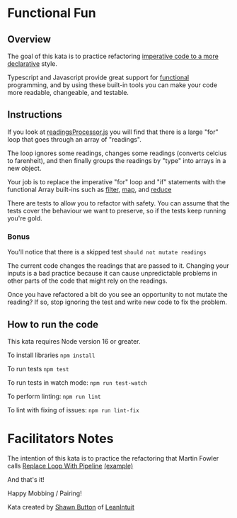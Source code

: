 # Functional Fun

## Overview
The goal of this kata is to practice refactoring [imperative code to a more declarative](https://dev.to/ruizb/declarative-vs-imperative-4a7l) style.

Typescript and Javascript provide great support for [functional](https://dev.to/ruizb/introduction-179d) programming, and by using
these built-in tools you can make your code more readable, changeable, and testable.

## Instructions

If you look at [readingsProcessor.js](./src/readingsProcessor.js) you will find that there is a
large "for" loop that goes through an array of "readings".

The loop ignores some readings, changes some readings (converts celcius to farenheit),
and then finally groups the readings by "type" into arrays in a new object.

Your job is to replace the imperative "for" loop and "if" statements with the functional Array built-ins such as
[filter](https://developer.mozilla.org/e[license.txt](license.txt)n-US/docs/Web/JavaScript/Reference/Global_Objects/Array/filter),
[map](https://developer.mozilla.org/en-US/docs/Web/JavaScript/Reference/Global_Objects/Array/map), and
[reduce](https://developer.mozilla.org/en-US/docs/Web/JavaScript/Reference/Global_Objects/Array/reduce)

There are tests to allow you to refactor with safety. You can assume that the tests cover the behaviour we want to preserve, so if the tests keep running you're gold.

### Bonus
You'll notice that there is a skipped test `should not mutate readings`

The current code changes the readings that are passed to it. Changing your inputs is a bad practice because it can cause unpredictable problems in other parts of the code that might rely on the readings.

Once you have refactored a bit do you see an opportunity to not mutate the reading? If so, stop ignoring the test and write new code to fix the problem.

## How to run the code

This kata requires Node version 16 or greater.

To install libraries `npm install`

To run tests `npm test`

To run tests in watch mode: `npm run test-watch`

To perform linting: `npm run lint`

To lint with fixing of issues: `npm run lint-fix`


# Facilitators Notes

The intention of this kata is to practice the refactoring that Martin Fowler calls [Replace Loop With Pipeline](https://refactoring.com/catalog/replaceLoopWithPipeline.html) [(example)](https://martinfowler.com/articles/refactoring-pipelines.html)


And that's it!

Happy Mobbing / Pairing!

Kata created by [Shawn Button](mailto:shawn@leanintuit.com) of [LeanIntuit](http://www.leanintuit.com)
